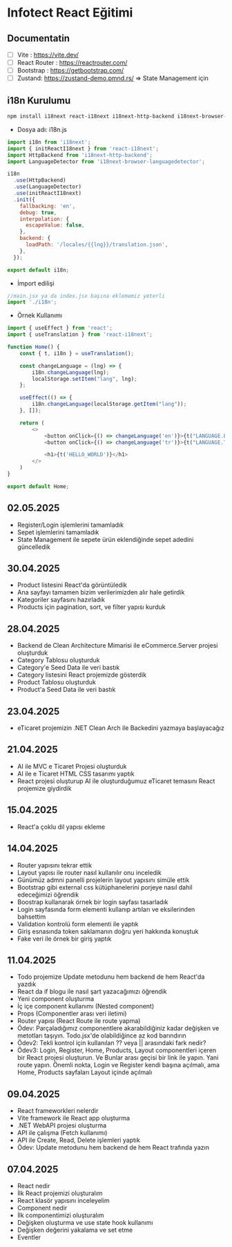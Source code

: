 # Infotect React Eğitimi

## Documentatin
- [ ] Vite : https://vite.dev/
- [ ] React Router : https://reactrouter.com/
- [ ] Bootstrap : https://getbootstrap.com/
- [ ] Zustand: https://zustand-demo.pmnd.rs/ => State Management için

## i18n Kurulumu
```bash
npm install i18next react-i18next i18next-http-backend i18next-browser-languagedetector
```

- Dosya adı: i18n.js
```js
import i18n from 'i18next';
import { initReactI18next } from 'react-i18next';
import HttpBackend from 'i18next-http-backend';
import LanguageDetector from 'i18next-browser-languagedetector';

i18n
  .use(HttpBackend)
  .use(LanguageDetector)
  .use(initReactI18next)
  .init({
    fallbackLng: 'en',
    debug: true,
    interpolation: {
      escapeValue: false,
    },
    backend: {
      loadPath: '/locales/{{lng}}/translation.json',
    },
  });

export default i18n;
```

- İmport edilişi
```js
//main.jsx ya da index.jsx başına eklememiz yeterli
import './i18n';
```

- Örnek Kullanımı
```js
import { useEffect } from 'react';
import { useTranslation } from 'react-i18next';

function Home() {
    const { t, i18n } = useTranslation();

    const changeLanguage = (lng) => {
        i18n.changeLanguage(lng);
        localStorage.setItem("lang", lng);
    };

    useEffect(() => {
        i18n.changeLanguage(localStorage.getItem("lang"));
    }, []);

    return (
        <>
            <button onClick={() => changeLanguage('en')}>{t("LANGUAGE.EN")}</button>
            <button onClick={() => changeLanguage('tr')}>{t("LANGUAGE.TR")}</button>

            <h1>{t('HELLO_WORLD')}</h1>
        </>
    )
}

export default Home;
```

## 02.05.2025
- Register/Login işlemlerini tamamladık
- Sepet işlemlerini tamamladık
- State Management ile sepete ürün eklendiğinde sepet adedini güncelledik

## 30.04.2025
- Product listesini React'da görüntüledik
- Ana sayfayı tamamen bizim verilerimizden alır hale getirdik
- Kategoriler sayfasını hazırladık
- Products için pagination, sort, ve filter yapısı kurduk

## 28.04.2025
- Backend de Clean Architecture Mimarisi ile eCommerce.Server projesi oluşturduk
- Category Tablosu oluşturduk
- Category'e Seed Data ile veri bastık
- Category listesini React projemizde gösterdik
- Product Tablosu oluşturduk
- Product'a Seed Data ile veri bastık

## 23.04.2025
- eTicaret projemizin .NET Clean Arch ile Backedini yazmaya başlayacağız

## 21.04.2025
- AI ile MVC e Ticaret Projesi oluşturduk
- AI ile e Ticaret HTML CSS tasarımı yaptık
- React projesi oluşturup AI ile oluşturduğumuz eTicaret temasını React projemize giydirdik

## 15.04.2025
- React'a çoklu dil yapısı ekleme

## 14.04.2025
- Router yapısını tekrar ettik
- Layout yapısı ile router nasıl kullanılır onu inceledik
- Günümüz admni panelli projelerin layout yapısını simüle ettik
- Bootstrap gibi external css kütüphanelerini porjeye nasıl dahil edeceğimizi öğrendik
- Boostrap kullanarak örnek bir login sayfası tasarladık
- Login sayfasında form elementi kullanıp artıları ve eksilerinden bahsettim
- Validation kontrolü form elementi ile yaptık
- Giriş esnasında token saklamanın doğru yeri hakkında konuştuk
- Fake veri ile örnek bir giriş yaptık

## 11.04.2025
- Todo projemize Update metodunu hem backend de hem React'da yazdık
- React da if blogu ile nasıl şart yazacağımızı öğrendik
- Yeni component oluşturma
- İç içe component kullanımı (Nested component)
- Props (Componentler arası veri iletimi)
- Router yapısı (React Route ile route yapma)
- Ödev: Parçaladığımız componentlere akarabildiğiniz kadar değişken ve metotları taşıyın. Todo.jsx'de olabildiğince az kod barındırın
- Ödev2: Tekli kontrol için kullanılan ?? veya || arasındaki fark nedir?
- Ödev3: Login, Register, Home, Products, Layout componentleri içeren bir React projesi oluşturun. Ve Bunlar arası geçisi bir link ile yapın. Yani route yapın. Önemli nokta, Login ve Register kendi başına açılmalı, ama Home, Products sayfaları Layout içinde açılmalı

## 09.04.2025
- React frameworkleri nelerdir
- Vite framework ile React app oluşturma
- .NET WebAPI projesi oluşturma
- API ile çalışma (Fetch kullanımı)
- API ile Create, Read, Delete işlemleri yaptık
- Ödev: Update metodunu hem backend de hem React trafında yazın

## 07.04.2025
- React nedir
- İlk React projemizi oluşturalım
- React klasör yapısını inceleyelim
- Component nedir
- İlk componentimizi oluşturalım
- Değişken oluşturma ve use state hook kullanımı
- Değişken değerini yakalama ve set etme
- Eventler